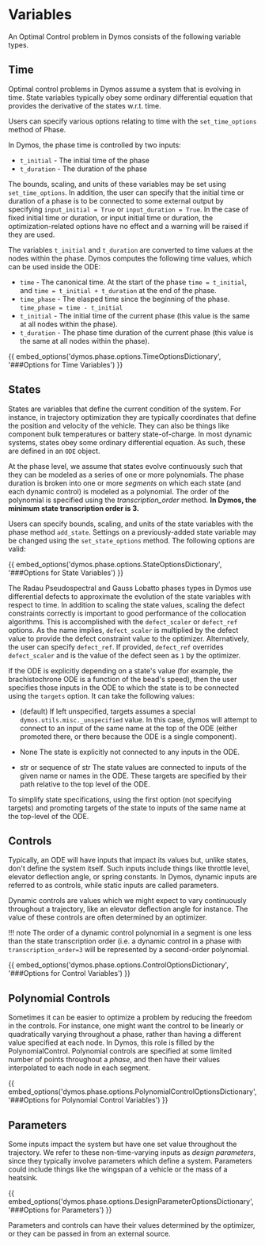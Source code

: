 # Variables

An Optimal Control problem in Dymos consists of the following variable types.

## Time

Optimal control problems in Dymos assume a system that is evolving in time.  State variables
typically obey some ordinary differential equation that provides the derivative of the states
w.r.t. time.

Users can specify various options relating to time with the `set_time_options` method of Phase.

In Dymos, the phase time is controlled by two inputs:

- `t_initial` - The initial time of the phase
- `t_duration` - The duration of the phase

The bounds, scaling, and units of these variables may be set using `set_time_options`.  In addition,
the user can specify that the initial time or duration of a phase is to be connected to some
external output by specifying `input_initial = True` or `input_duration = True`.  In the case of
fixed initial time or duration, or input initial time or duration, the optimization-related options
have no effect and a warning will be raised if they are used.

The variables `t_initial` and `t_duration` are converted to time values at the nodes within the phase.
Dymos computes the following time values, which can be used inside the ODE:

- `time` - The canonical time. At the start of the phase `time = t_initial`, and `time = t_initial + t_duration` at the end of the phase.
- `time_phase` - The elasped time since the beginning of the phase.  `time_phase = time - t_initial`
- `t_initial` - The initial time of the current phase (this value is the same at all nodes within the phase).
- `t_duration` - The phase time duration of the current phase (this value is the same at all nodes within the phase).

{{ embed_options('dymos.phase.options.TimeOptionsDictionary', '###Options for Time Variables') }}

## States

States are variables that define the current condition of the system.  For instance, in trajectory
optimization they are typically coordinates that define the position and velocity of the vehicle.
They can also be things like component bulk temperatures or battery state-of-charge.  In most
dynamic systems, states obey some ordinary differential equation.  As such, these are defined
in an `ODE` object.

At the phase level, we assume that states evolve continuously such that they can be modeled as a
series of one or more polynomials.  The phase duration is broken into one or more *segments* on
which each state (and each dynamic control) is modeled as a polynomial.  The order of the
polynomial is specified using the *transcription_order* method.  **In Dymos, the minimum state
transcription order is 3.**

Users can specify bounds, scaling, and units of the state variables with the phase method `add_state`.
Settings on a previously-added state variable may be changed using the `set_state_options` method.
The following options are valid:

{{ embed_options('dymos.phase.options.StateOptionsDictionary', '###Options for State Variables') }}

The Radau Pseudospectral and Gauss Lobatto phases types in Dymos use differential defects to
approximate the evolution of the state variables with respect to time.  In addition to scaling
the state values, scaling the defect constraints correctly is important to good performance of
the collocation algorithms.  This is accomplished with the `defect_scaler` or `defect_ref` options.
As the name implies, `defect_scaler` is multiplied by the defect value to provide the defect
constraint value to the optimizer.  Alternatively, the user can specify `defect_ref`.  If provided,
`defect_ref` overrides `defect_scaler` and is the value of the defect seen as `1` by the optimizer.

If the ODE is explicitly depending on a state's value (for example, the brachistochrone ODE is a function of the bead's speed), then the user specifies those inputs in the ODE to which the state is to be connected using the `targets` option.
It can take the following values:

- (default)
    If left unspecified, targets assumes a special `dymos.utils.misc._unspecified` value.
    In this case, dymos will attempt to connect to an input of the same name at the top of the ODE (either promoted there, or there because the ODE is a single component).

- None
    The state is explicitly not connected to any inputs in the ODE.
- str or sequence of str
    The state values are connected to inputs of the given name or names in the ODE.
    These targets are specified by their path relative to the top level of the ODE.

To simplify state specifications, using the first option (not specifying targets) and promoting targets of the state to inputs of the same name at the top-level of the ODE.

## Controls

Typically, an ODE will have inputs that impact its values but, unlike states, don't define the
system itself.  Such inputs include things like throttle level, elevator deflection angle,
or spring constants.  In Dymos, dynamic inputs are referred to as controls, while
static inputs are called parameters.

Dynamic controls are values which we might expect to vary continuously throughout a trajectory, like an elevator deflection angle for instance.
The value of these controls are often determined by an optimizer.

!!! note
    The order of a dynamic control polynomial in a segment is one less than the state
    transcription order (i.e. a dynamic control in a phase with `transcription_order=3` will
    be represented by a second-order polynomial.

{{ embed_options('dymos.phase.options.ControlOptionsDictionary', '###Options for Control Variables') }}

## Polynomial Controls

Sometimes it can be easier to optimize a problem by reducing the freedom in the controls.
For instance, one might want the control to be linearly or quadratically varying throughout a phase, rather than having a different value specified at each node.
In Dymos, this role is filled by the PolynomialControl.
Polynomial controls are specified at some limited number of points throughout a _phase_, and then have their values interpolated to each node in each segment.

{{ embed_options('dymos.phase.options.PolynomialControlOptionsDictionary', '###Options for Polynomial Control Variables') }}

## Parameters

Some inputs impact the system but have one set value throughout the trajectory.
We refer to these non-time-varying inputs as *design parameters*, since they typically involve parameters which define a system.
Parameters could include things like the wingspan of a vehicle or the mass of a heatsink.

{{ embed_options('dymos.phase.options.DesignParameterOptionsDictionary', '###Options for Parameters') }}

Parameters and controls can have their values determined by the optimizer, or they can be passed in from an external source.

